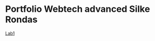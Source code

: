 # Portfolio Webtech advanced Silke Rondas

[Lab1](https://github.com/silkerondas/SilkeRondas-2imd-webtechadvanced-portfolio/tree/main/lab1%20-%20git)
